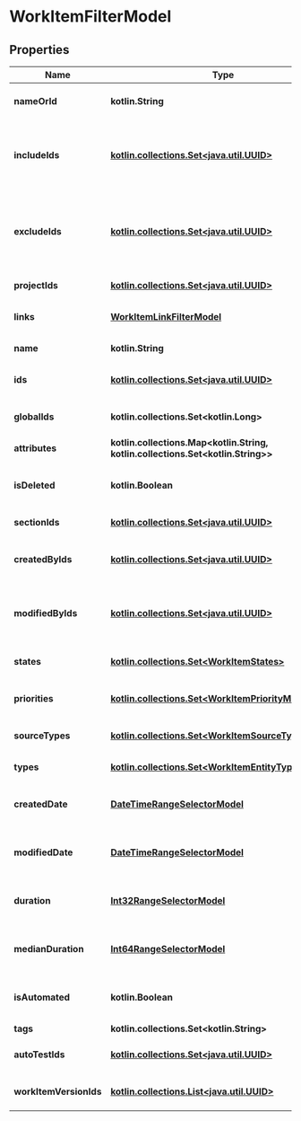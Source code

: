 
# WorkItemFilterModel

## Properties
| Name | Type | Description | Notes |
| ------------ | ------------- | ------------- | ------------- |
| **nameOrId** | **kotlin.String** | Name or identifier (UUID) of work item |  [optional] |
| **includeIds** | [**kotlin.collections.Set&lt;java.util.UUID&gt;**](java.util.UUID.md) | Collection of identifiers of work items which need to be included in result regardless of filtering |  [optional] |
| **excludeIds** | [**kotlin.collections.Set&lt;java.util.UUID&gt;**](java.util.UUID.md) | Collection of identifiers of work items which need to be excluded from result regardless of filtering |  [optional] |
| **projectIds** | [**kotlin.collections.Set&lt;java.util.UUID&gt;**](java.util.UUID.md) | Collection of project identifiers |  [optional] |
| **links** | [**WorkItemLinkFilterModel**](WorkItemLinkFilterModel.md) | Specifies a work item filter by its links |  [optional] |
| **name** | **kotlin.String** | Name of work item |  [optional] |
| **ids** | [**kotlin.collections.Set&lt;java.util.UUID&gt;**](java.util.UUID.md) | Specifies a work item unique IDs to search for |  [optional] |
| **globalIds** | **kotlin.collections.Set&lt;kotlin.Long&gt;** | Collection of global (integer) identifiers |  [optional] |
| **attributes** | **kotlin.collections.Map&lt;kotlin.String, kotlin.collections.Set&lt;kotlin.String&gt;&gt;** | Custom attributes of work item |  [optional] |
| **isDeleted** | **kotlin.Boolean** | Is result must consist of only actual/deleted work items |  [optional] |
| **sectionIds** | [**kotlin.collections.Set&lt;java.util.UUID&gt;**](java.util.UUID.md) | Collection of section identifiers |  [optional] |
| **createdByIds** | [**kotlin.collections.Set&lt;java.util.UUID&gt;**](java.util.UUID.md) | Collection of identifiers of users who created work item |  [optional] |
| **modifiedByIds** | [**kotlin.collections.Set&lt;java.util.UUID&gt;**](java.util.UUID.md) | Collection of identifiers of users who applied last modification to work item |  [optional] |
| **states** | [**kotlin.collections.Set&lt;WorkItemStates&gt;**](WorkItemStates.md) | Collection of states of work item |  [optional] |
| **priorities** | [**kotlin.collections.Set&lt;WorkItemPriorityModel&gt;**](WorkItemPriorityModel.md) | Collection of priorities of work item |  [optional] |
| **sourceTypes** | [**kotlin.collections.Set&lt;WorkItemSourceTypeModel&gt;**](WorkItemSourceTypeModel.md) | Collection of priorities of work item |  [optional] |
| **types** | [**kotlin.collections.Set&lt;WorkItemEntityTypes&gt;**](WorkItemEntityTypes.md) | Collection of types of work item |  [optional] |
| **createdDate** | [**DateTimeRangeSelectorModel**](DateTimeRangeSelectorModel.md) | Specifies a work item range of creation date to search for |  [optional] |
| **modifiedDate** | [**DateTimeRangeSelectorModel**](DateTimeRangeSelectorModel.md) | Specifies a work item range of last modification date to search for |  [optional] |
| **duration** | [**Int32RangeSelectorModel**](Int32RangeSelectorModel.md) | Specifies a work item duration range to search for |  [optional] |
| **medianDuration** | [**Int64RangeSelectorModel**](Int64RangeSelectorModel.md) | Specifies a work item median duration range to search for |  [optional] |
| **isAutomated** | **kotlin.Boolean** | Is result must consist of only manual/automated work items |  [optional] |
| **tags** | **kotlin.collections.Set&lt;kotlin.String&gt;** | Collection of tags |  [optional] |
| **autoTestIds** | [**kotlin.collections.Set&lt;java.util.UUID&gt;**](java.util.UUID.md) | Collection of identifiers of linked autotests |  [optional] |
| **workItemVersionIds** | [**kotlin.collections.List&lt;java.util.UUID&gt;**](java.util.UUID.md) | Collection of identifiers work items versions. |  [optional] |



